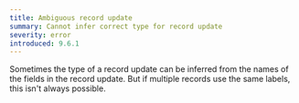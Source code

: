 ```yaml
---
title: Ambiguous record update
summary: Cannot infer correct type for record update
severity: error
introduced: 9.6.1
---
```


Sometimes the type of a record update can be inferred from the names of the fields in the record update. But if multiple records use the same labels, this isn't always possible.
